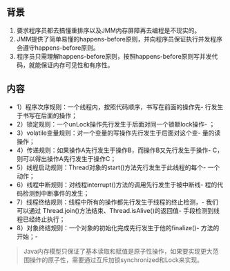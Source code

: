 ## 背景
1. 要求程序员都去搞懂重排序以及JMM内存屏障再去编程是不现实的。
1. JMM提供了简单易懂的happens-before原则，并向程序员保证执行并发程序会遵守happens-before原则。
1. 程序员只需理解happens-before原则，按照happens-before原则写并发代码，就能保证内存可见性和有序性。

## 内容
- 1）程序次序规则：一个线程内，按照代码顺序，书写在前面的操作先- 行发生于书写在后面的操作；
- 2）锁定规则：一个unLock操作先行发生于后面对同一个锁额lock操作- ；
- 3）volatile变量规则：对一个变量的写操作先行发生于后面对这个变- 量的读操作；
- 4）传递规则：如果操作A先行发生于操作B，而操作B又先行发生于操作- C，则可以得出操作A先行发生于操作C；
- 5）线程启动规则：Thread对象的start()方法先行发生于此线程的每个- 一个动作；
- 6）线程中断规则：对线程interrupt()方法的调用先行发生于被中断线- 程的代码检测到中断事件的发生；
- 7）线程终结规则：线程中所有的操作都先行发生于线程的终止检测，- 我们可以通过	Thread.join()方法结束、Thread.isAlive()的返回值- 手段检测到线程已经终止执行；
- 8）对象终结规则：一个对象的初始化完成先行发生于他的finalize()- 方法的开始；-

> Java内存模型只保证了基本读取和赋值是原子性操作，如果要实现更大范围操作的原子性，需要通过互斥加锁synchronized和Lock来实现。

> 